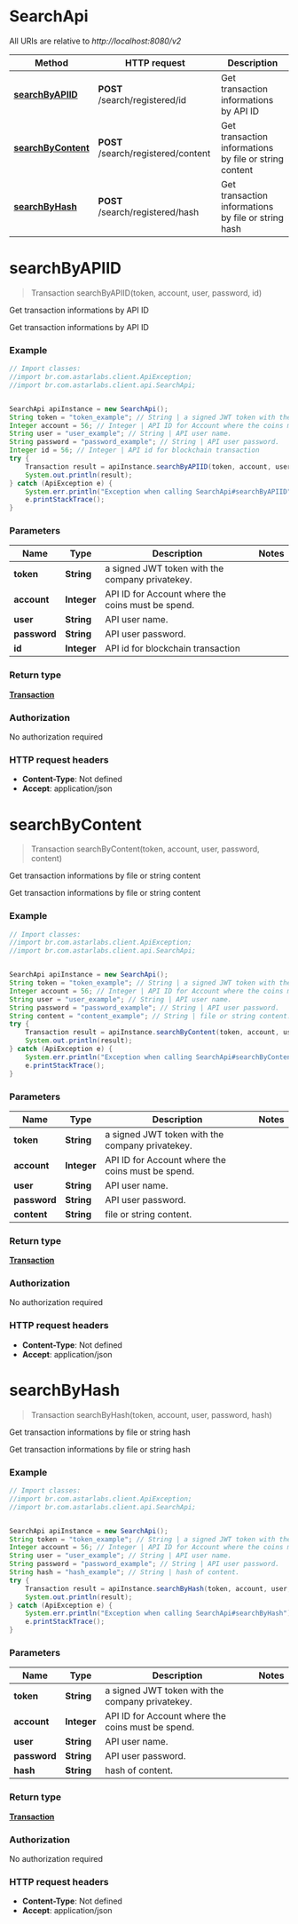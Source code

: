 # SearchApi

All URIs are relative to *http://localhost:8080/v2*

Method | HTTP request | Description
------------- | ------------- | -------------
[**searchByAPIID**](SearchApi.md#searchByAPIID) | **POST** /search/registered/id | Get transaction informations by API ID
[**searchByContent**](SearchApi.md#searchByContent) | **POST** /search/registered/content | Get transaction informations by file or string content
[**searchByHash**](SearchApi.md#searchByHash) | **POST** /search/registered/hash | Get transaction informations by file or string hash


<a name="searchByAPIID"></a>
# **searchByAPIID**
> Transaction searchByAPIID(token, account, user, password, id)

Get transaction informations by API ID

Get transaction informations by API ID 

### Example
```java
// Import classes:
//import br.com.astarlabs.client.ApiException;
//import br.com.astarlabs.client.api.SearchApi;


SearchApi apiInstance = new SearchApi();
String token = "token_example"; // String | a signed JWT token with the company privatekey.
Integer account = 56; // Integer | API ID for Account where the coins must be spend.
String user = "user_example"; // String | API user name.
String password = "password_example"; // String | API user password.
Integer id = 56; // Integer | API id for blockchain transaction
try {
    Transaction result = apiInstance.searchByAPIID(token, account, user, password, id);
    System.out.println(result);
} catch (ApiException e) {
    System.err.println("Exception when calling SearchApi#searchByAPIID");
    e.printStackTrace();
}
```

### Parameters

Name | Type | Description  | Notes
------------- | ------------- | ------------- | -------------
 **token** | **String**| a signed JWT token with the company privatekey. |
 **account** | **Integer**| API ID for Account where the coins must be spend. |
 **user** | **String**| API user name. |
 **password** | **String**| API user password. |
 **id** | **Integer**| API id for blockchain transaction |

### Return type

[**Transaction**](Transaction.md)

### Authorization

No authorization required

### HTTP request headers

 - **Content-Type**: Not defined
 - **Accept**: application/json

<a name="searchByContent"></a>
# **searchByContent**
> Transaction searchByContent(token, account, user, password, content)

Get transaction informations by file or string content

Get transaction informations by file or string content 

### Example
```java
// Import classes:
//import br.com.astarlabs.client.ApiException;
//import br.com.astarlabs.client.api.SearchApi;


SearchApi apiInstance = new SearchApi();
String token = "token_example"; // String | a signed JWT token with the company privatekey.
Integer account = 56; // Integer | API ID for Account where the coins must be spend.
String user = "user_example"; // String | API user name.
String password = "password_example"; // String | API user password.
String content = "content_example"; // String | file or string content.
try {
    Transaction result = apiInstance.searchByContent(token, account, user, password, content);
    System.out.println(result);
} catch (ApiException e) {
    System.err.println("Exception when calling SearchApi#searchByContent");
    e.printStackTrace();
}
```

### Parameters

Name | Type | Description  | Notes
------------- | ------------- | ------------- | -------------
 **token** | **String**| a signed JWT token with the company privatekey. |
 **account** | **Integer**| API ID for Account where the coins must be spend. |
 **user** | **String**| API user name. |
 **password** | **String**| API user password. |
 **content** | **String**| file or string content. |

### Return type

[**Transaction**](Transaction.md)

### Authorization

No authorization required

### HTTP request headers

 - **Content-Type**: Not defined
 - **Accept**: application/json

<a name="searchByHash"></a>
# **searchByHash**
> Transaction searchByHash(token, account, user, password, hash)

Get transaction informations by file or string hash

Get transaction informations by file or string hash 

### Example
```java
// Import classes:
//import br.com.astarlabs.client.ApiException;
//import br.com.astarlabs.client.api.SearchApi;


SearchApi apiInstance = new SearchApi();
String token = "token_example"; // String | a signed JWT token with the company privatekey.
Integer account = 56; // Integer | API ID for Account where the coins must be spend.
String user = "user_example"; // String | API user name.
String password = "password_example"; // String | API user password.
String hash = "hash_example"; // String | hash of content.
try {
    Transaction result = apiInstance.searchByHash(token, account, user, password, hash);
    System.out.println(result);
} catch (ApiException e) {
    System.err.println("Exception when calling SearchApi#searchByHash");
    e.printStackTrace();
}
```

### Parameters

Name | Type | Description  | Notes
------------- | ------------- | ------------- | -------------
 **token** | **String**| a signed JWT token with the company privatekey. |
 **account** | **Integer**| API ID for Account where the coins must be spend. |
 **user** | **String**| API user name. |
 **password** | **String**| API user password. |
 **hash** | **String**| hash of content. |

### Return type

[**Transaction**](Transaction.md)

### Authorization

No authorization required

### HTTP request headers

 - **Content-Type**: Not defined
 - **Accept**: application/json

